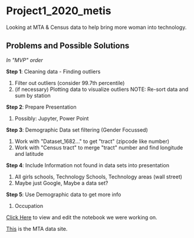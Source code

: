 # Project1_2020_metis
Looking at MTA &amp; Census data to help bring more woman into technology. 

## Problems and Possible Solutions

*In "MVP" order*

**Step 1**: Cleaning data - Finding outliers
1. Filter out outliers (consider 99.7th percentile)
2. (if necessary) Plotting data to visualize outliers
NOTE: Re-sort data and sum by station

**Step 2**: Prepare Presentation
1. Possibly: Jupyter, Power Point

**Step 3**: Demographic Data set filtering (Gender Focussed)
1. Work with "Dataset_1682..." to get "tract" (zipcode like number)
2. Work with "Census tract" to merge "tract" number and find longitude and latitude

**Step 4**: Include Information not found in data sets into presentation
1. All girls schools, Technology Schools, Technology areas (wall street)
2. Maybe just Google, Maybe a data set?

**Step 5**: Use Demographic data to get more info
1. Occupation
  
[Click Here]("https://github.com/er-arcadio/Project1_2020_metis/blob/master/Project%201%202020%20-%20MTA%20Data.ipynb") to view and edit the notebook we were working on.

[This]("http://web.mta.info/developers/turnstile.html") is the MTA data site. 
